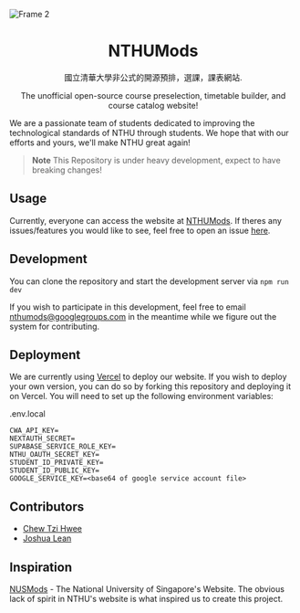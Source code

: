![Frame 2](https://github.com/nthumodifications/courseweb/assets/74640729/ae4b2416-7827-4cfe-8b6c-4072df81e961)
<h1 align="center">NTHUMods</h1>
<p align="center">國立清華大學非公式的開源預排，選課，課表網站.</p>
<p align="center">The unofficial open-source course preselection, timetable builder, and course catalog website!</p>

We are a passionate team of students dedicated to improving the technological standards of NTHU through students. We hope that with our efforts and yours, we'll make NTHU great again!

> **Note**
> This Repository is under heavy development, expect to have breaking changes!

## Usage
Currently, everyone can access the website at [NTHUMods](https://nthumods.com). If theres any issues/features you would like to see, feel free to open an issue [here](https://github.com/nthumodifications/courseweb/issues/new/choose).

## Development
You can clone the repository and start the development server via `npm run dev`

If you wish to participate in this development, feel free to email [nthumods@googlegroups.com](mailto:nthumods@googlegroups.com) in the meantime while we figure out the system for contributing.

## Deployment
We are currently using [Vercel](https://vercel.com) to deploy our website. If you wish to deploy your own version, you can do so by forking this repository and deploying it on Vercel. You will need to set up the following environment variables:


.env.local
```
CWA_API_KEY=
NEXTAUTH_SECRET=
SUPABASE_SERVICE_ROLE_KEY=
NTHU_OAUTH_SECRET_KEY=
STUDENT_ID_PRIVATE_KEY=
STUDENT_ID_PUBLIC_KEY=
GOOGLE_SERVICE_KEY=<base64 of google service account file>
```


## Contributors
- [Chew Tzi Hwee](@ImJustChew)
- [Joshua Lean](@Joshimello)


## Inspiration
[NUSMods](https://nusmods.com) - The National University of Singapore's Website. The obvious lack of spirit in NTHU's website is what inspired us to create this project.
